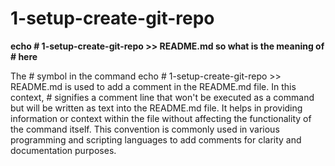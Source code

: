 # 1-setup-create-git-repo

**echo # 1-setup-create-git-repo >> README.md so what is the meaning of # here**

The # symbol in the command echo # 1-setup-create-git-repo >> README.md is used to add a comment in the README.md file. In this context, # signifies a comment line that won't be executed as a command but will be written as text into the README.md file. It helps in providing information or context within the file without affecting the functionality of the command itself. This convention is commonly used in various programming and scripting languages to add comments for clarity and documentation purposes.
